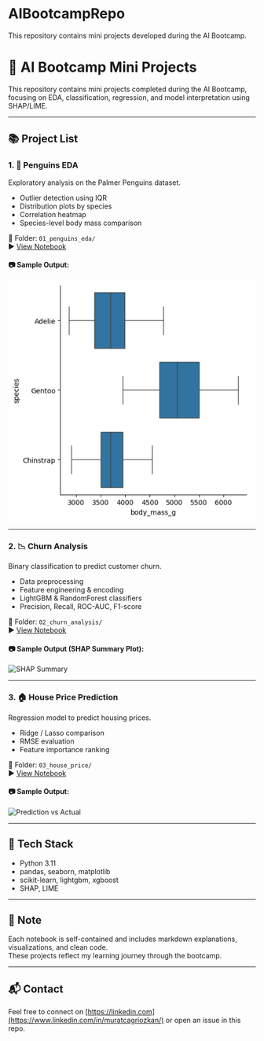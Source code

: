 # AIBootcampRepo
This repository contains mini projects developed during the AI Bootcamp.

# 🧠 AI Bootcamp Mini Projects

This repository contains mini projects completed during the AI Bootcamp, focusing on EDA, classification, regression, and model interpretation using SHAP/LIME.

---

## 📚 Project List

### 1. 🐧 Penguins EDA

Exploratory analysis on the Palmer Penguins dataset.

- Outlier detection using IQR  
- Distribution plots by species  
- Correlation heatmap  
- Species-level body mass comparison

📁 Folder: `01_penguins_eda/`  
▶️ [View Notebook](PalmerPenguinsEDA/PalmersPenguinsEDA.ipynb)

#### 📷 Sample Output:

![Boxplot by Species]( PalmerPenguinsEDA/assets/penguinsBoxplot.png)

---

### 2. 📉 Churn Analysis

Binary classification to predict customer churn.

- Data preprocessing  
- Feature engineering & encoding  
- LightGBM & RandomForest classifiers  
- Precision, Recall, ROC-AUC, F1-score

📁 Folder: `02_churn_analysis/`  
▶️ [View Notebook](02_churn_analysis/churn_modeling.ipynb)

#### 📷 Sample Output (SHAP Summary Plot):

![SHAP Summary](02_churn_analysis/assets/shap_summary.png)

---

### 3. 🏠 House Price Prediction

Regression model to predict housing prices.

- Ridge / Lasso comparison  
- RMSE evaluation  
- Feature importance ranking

📁 Folder: `03_house_price/`  
▶️ [View Notebook](03_house_price/house_price_model.ipynb)

#### 📷 Sample Output:

![Prediction vs Actual](03_house_price/assets/pred_vs_actual.png)

---

## 🔧 Tech Stack

- Python 3.11  
- pandas, seaborn, matplotlib  
- scikit-learn, lightgbm, xgboost  
- SHAP, LIME

---

## 📌 Note

Each notebook is self-contained and includes markdown explanations, visualizations, and clean code.  
These projects reflect my learning journey through the bootcamp.

---

## 📬 Contact

Feel free to connect on [https://linkedin.com](https://www.linkedin.com/in/muratcagriozkan/)    or open an issue in this repo.
